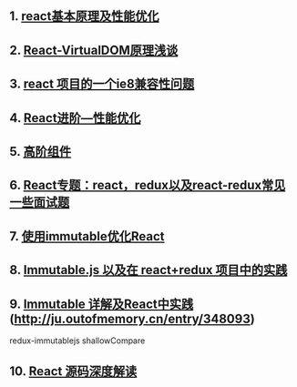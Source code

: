 ## 1. [react基本原理及性能优化](https://segmentfault.com/a/1190000015648248#articleHeader1)
## 2. [React-VirtualDOM原理浅谈](https://www.jianshu.com/p/d3203c095354)
## 3. [react 项目的一个ie8兼容性问题](https://www.cnblogs.com/godghdai/p/7659033.html)
## 4. [React进阶—性能优化](https://segmentfault.com/a/1190000008925295?utm_source=tag-newest#articleHeader7)
## 5. [高阶组件](https://segmentfault.com/a/1190000010371752?utm_source=tag-newest)
## 6. [React专题：react，redux以及react-redux常见一些面试题](https://segmentfault.com/a/1190000017140200)
## 7. [使用immutable优化React](https://segmentfault.com/a/1190000010438089)
## 8. [Immutable.js 以及在 react+redux 项目中的实践](https://blog.csdn.net/sinat_17775997/article/details/73603797)
## 9. [Immutable 详解及React中实践](https://blog.csdn.net/qq_33323251/article/details/80459497)(http://ju.outofmemory.cn/entry/348093)
redux-immutablejs
shallowCompare
## 10. [React 源码深度解读](https://segmentfault.com/a/1190000016741764)
